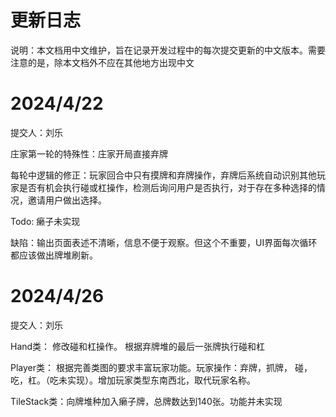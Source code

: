 # 更新日志
说明：本文档用中文维护，旨在记录开发过程中的每次提交更新的中文版本。需要注意的是，除本文档外不应在其他地方出现中文
# 2024/4/22
提交人：刘乐

庄家第一轮的特殊性：庄家开局直接弃牌

每轮中逻辑的修正：玩家回合中只有摸牌和弃牌操作，弃牌后系统自动识别其他玩家是否有机会执行碰或杠操作，检测后询问用户是否执行，对于存在多种选择的情况，邀请用户做出选择。

Todo: 癞子未实现

缺陷：输出页面表述不清晰，信息不便于观察。但这个不重要，UI界面每次循环都应该做出牌堆刷新。

# 2024/4/26
提交人：刘乐

Hand类： 修改碰和杠操作。 根据弃牌堆的最后一张牌执行碰和杠

Player类： 根据完善类图的要求丰富玩家功能。玩家操作：弃牌，抓牌， 碰，吃，杠。（吃未实现）。增加玩家类型东南西北，取代玩家名称。

TileStack类：向牌堆种加入癞子牌，总牌数达到140张。功能并未实现
